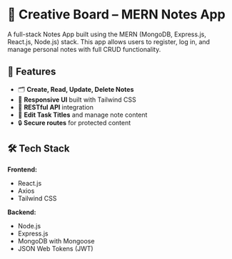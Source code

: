 # 📝 Creative Board – MERN Notes App

A full-stack Notes App built using the MERN (MongoDB, Express.js, React.js, Node.js) stack. This app allows users to register, log in, and manage personal notes with full CRUD functionality.

## 🚀 Features

- 🗂️ **Create, Read, Update, Delete Notes**
- 🎨 **Responsive UI** built with Tailwind CSS
- 📁 **RESTful API** integration
- 📌 **Edit Task Titles** and manage note content
- 🔒 **Secure routes** for protected content

## 🛠️ Tech Stack

**Frontend:**
- React.js
- Axios
- Tailwind CSS

**Backend:**
- Node.js
- Express.js
- MongoDB with Mongoose
- JSON Web Tokens (JWT)



